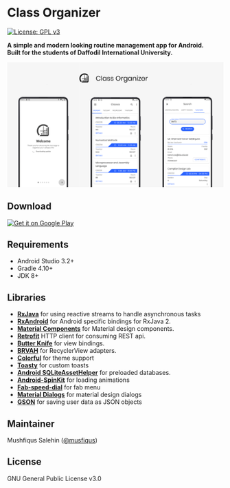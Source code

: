 # Class Organizer
[![License: GPL v3](https://img.shields.io/badge/License-GPL%20v3-blue.svg)](https://github.com/musfiqus/class-organizer/blob/master/LICENSE.md)

**A simple and modern looking routine management app for Android.<br>
Built for the students of Daffodil International University.**

![Screenshots](./art/art.png?raw=true)

## Download

<a href="https://play.google.com/store/apps/details?id=bd.edu.daffodilvarsity.classorganizer">
  <img height="50" alt="Get it on Google Play"
      src="https://play.google.com/intl/en_us/badges/images/apps/en-play-badge.png" />
</a>

## Requirements

* Android Studio 3.2+
* Gradle 4.10+
* JDK 8+

## Libraries

* [**RxJava**](https://github.com/ReactiveX/RxJava) for using reactive streams to handle asynchronous tasks
* [**RxAndroid**](https://github.com/ReactiveX/RxAndroid) for Android specific bindings for RxJava 2.
* [**Material Components**](https://github.com/material-components/material-components-android) for Material design components.
* [**Retrofit**](https://github.com/square/retrofit) HTTP client for consuming REST api.
* [**Butter Knife**](https://github.com/JakeWharton/butterknife) for view bindings.
* [**BRVAH**](https://github.com/CymChad/BaseRecyclerViewAdapterHelper) for RecyclerView adapters.
* [**Colorful**](https://github.com/garretyoder/Colorful) for theme support
* [**Toasty**](https://github.com/GrenderG/Toasty) for custom toasts
* [**Android SQLiteAssetHelper**](https://github.com/jgilfelt/android-sqlite-asset-helper) for preloaded databases.
* [**Android-SpinKit**](https://github.com/ybq/Android-SpinKit) for loading animations
* [**Fab-speed-dial**](https://github.com/yavski/fab-speed-dial) for fab menu
* [**Material Dialogs**](https://github.com/afollestad/material-dialogs) for material design dialogs 
* [**GSON**](https://github.com/google/gson) for saving user data as JSON objects

## Maintainer

Mushfiqus Salehin ([@musfiqus](http://mushfiqussalehin.com))

## License

GNU General Public License v3.0
